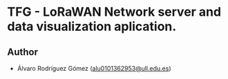 # TFG - LoRaWAN Network server and data visualization aplication.

## Author
* Álvaro Rodríguez Gómez (alu0101362953@ull.edu.es)

